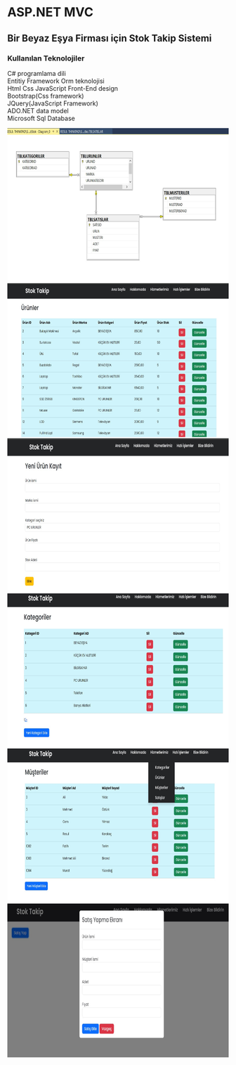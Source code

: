 # ASP.NET MVC 

## Bir Beyaz Eşya Firması için  Stok Takip Sistemi

### **Kullanılan Teknolojiler** <br />
 C# programlama dili <br />
 Entitiy Framework Orm teknolojisi <br />
 Html Css JavaScript Front-End design <br />
 Bootstrap(Css framework) <br />
 JQuery(JavaScript Framework) <br />
 ADO.NET data model <br />
 Microsoft Sql Database <br />
 

<img src="MvcDbStok/Ekran görüntüsü 2024-04-23 142549.jpg" alt="Proje Resmi" width="700" height="350">
<img src="MvcDbStok/Ekran görüntüsü 2024-04-23 134108.jpg" alt="Proje Resmi" width="700" height="350">
<img src="MvcDbStok/Ekran görüntüsü 2024-04-23 134144.jpg" alt="Proje Resmi" width="700" height="350">
<img src="MvcDbStok/Ekran görüntüsü 2024-04-23 134209.jpg" alt="Proje Resmi" width="700" height="350">
<img src="MvcDbStok/Ekran görüntüsü 2024-04-23 134354.jpg" alt="Proje Resmi" width="700" height="350">
<img src="MvcDbStok/Ekran görüntüsü 2024-04-23 134634.jpg" alt="Proje Resmi" width="700" height="350">
